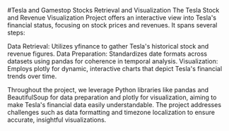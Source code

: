 #Tesla and Gamestop Stocks Retrieval and Visualization 
The Tesla Stock and Revenue Visualization Project offers an interactive view into Tesla's financial status, focusing on stock prices and revenues. 
It spans several steps:

Data Retrieval: Utilizes yfinance to gather Tesla's historical stock and revenue figures.
Data Preparation: Standardizes date formats across datasets using pandas for coherence in temporal analysis.
Visualization: Employs plotly for dynamic, interactive charts that depict Tesla's financial trends over time.

Throughout the project, we leverage Python libraries like pandas and BeautifulSoup for data preparation and plotly for visualization,
aiming to make Tesla's financial data easily understandable.
The project addresses challenges such as data formatting and timezone localization to ensure accurate, insightful visualizations.
